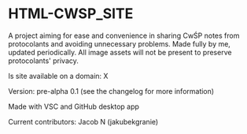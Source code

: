 # HTML-CWSP_SITE

A project aiming for ease and convenience in sharing CwŚP notes from protocolants and avoiding unnecessary problems. Made fully by me, updated periodically.
All image assets will not be present to preserve protocolants' privacy.

Is site available on a domain: X


Version: pre-alpha 0.1 (see the changelog for more information)


Made with VSC and GitHub desktop app


Current contributors: Jacob N (jakubekgranie)
